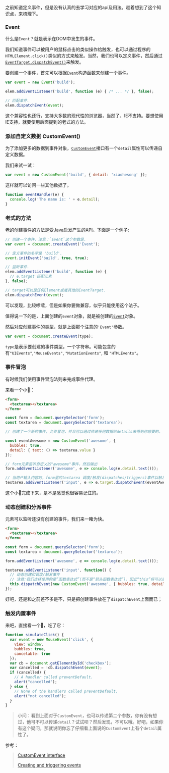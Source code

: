之前知道定义事件，但是没有认真的去学习对应的api及用法。趁着想到了这个知识点，来梳理下。

### Event

什么是`Event`？就是表示在DOM中发生的事件。

我们知道事件可以被用户的鼠标点击的类似操作给触发，也可以通过程序的`HTMLElement.click()`类似的方式来触发。当然，我们也可以定义事件，然后通过[`EventTarget.dispatchEvent()`](https://developer.mozilla.org/en-US/docs/Web/API/EventTarget/dispatchEvent)来触发。

要创建一个事件，首先可以根据[`Event`](https://developer.mozilla.org/en-US/docs/Web/API/Event)构造函数来创建一个事件。

```js
var event = new Event('build');

elem.addEventListener('build', function (e) { /* ... */ }, false);

// 匹配事件.
elem.dispatchEvent(event);
```
这个兼容性也还行，支持大多数的现代性的浏览器，当然了，IE不支持。要想使用IE支持，就要使用后面提到的老式的方法。

### 添加自定义数据 CustomEvent()

为了添加更多的数据到事件对象，[`CustomEvent`](https://developer.mozilla.org/en-US/docs/Web/API/CustomEvent)接口有一个`detail`属性可以传递自定义数据。

我们来试一试：
```js
var event = new CustomEvent('build', { detail: 'xiaohesong' });
```

这样就可以访问一些其他数据了。
```js
function eventHandler(e) {
  console.log('The name is: ' + e.detail);
}
```
### 老式的方法

老的创建事件的方法是受Java启发产生的API。下面是一个例子:

```js
// 创建一个事件，注意：`Event`这个参数是.
var event = document.createEvent('Event');

// 定义事件的名字是 'build'.
event.initEvent('build', true, true);

// 监听事件.
elem.addEventListener('build', function (e) {
  // e.target 匹配元素
}, false);

// target可以是任何Element或者其他的EventTarget.
elem.dispatchEvent(event);
```
可以发现，比较啰嗦，但是如果你要做兼容，似乎只能使用这个法子。

值得说一下的是，上面创建的`event`对象，就是被创建的[`Event`](https://developer.mozilla.org/en-US/docs/Web/API/Event)对象。

然后对应创建事件的类型，就是上面那个注意的`'Event'`参数。
```js
var event = document.createEvent(type);
```
`type`是表示要创建的事件类型，一个字符串。可能包含的有`"UIEvents"`,`"MouseEvents"`, `"MutationEvents"`, 和 `"HTMLEvents"`。


### 事件冒泡
有时候我们使用事件冒泡法则来完成事件代理。

来看一个小🌰：

```html
<form>
  <textarea></textarea>
</form>
```

```js
const form = document.querySelector('form');
const textarea = document.querySelector('textarea');

// 创建了一个新的事件，允许冒泡，并且可以通过传递任何数据给details来得到你想要的。

const eventAwesome = new CustomEvent('awesome', {
  bubbles: true,
  detail: { text: () => textarea.value }
});

// form元素监听自定义的"awesome"事件，然后输出
form.addEventListener('awesome', e => console.log(e.detail.text()));

// 当用户输入内容时，form里的textarea 调度/触发(dispatches/triggers)事件以触发，并将自身用作起点
textarea.addEventListener('input', e => e.target.dispatchEvent(eventAwesome));

```

这个小🌰完成下来，是不是感觉也很容易记住的。
### 动态创建和分派事件

元素可以监听还没有创建的事件，我们来一睹为快。

```html
<form>
  <textarea></textarea>
</form>
```

```js
const form = document.querySelector('form');
const textarea = document.querySelector('textarea');

form.addEventListener('awesome', e => console.log(e.detail.text()));

textarea.addEventListener('input', function() {
  // 动态创建和调度/触发事件
  // 注意:我们选择使用的是”函数表达式”(而不是“箭头函数表达式”)，因此“this”将可以表示此元素。
  this.dispatchEvent(new CustomEvent('awesome', { bubbles: true, detail: { text: () => textarea.value } }))
});
```

好吧，还是和之前差不多是不，只是把创建事件放在了`dispatchEvent`上面而已；

### 触发内置事件

来吧，直接看一个🌰，吃了它：

```js
function simulateClick() {
  var event = new MouseEvent('click', {
    view: window,
    bubbles: true,
    cancelable: true
  });
  var cb = document.getElementById('checkbox'); 
  var cancelled = !cb.dispatchEvent(event);
  if (cancelled) {
    // A handler called preventDefault.
    alert("cancelled");
  } else {
    // None of the handlers called preventDefault.
    alert("not cancelled");
  }
}
```

> 小问：看到上面对于`CustomEvent`，也可以传递第二个参数，你有没有想过，他可不可以传递`detail`？试试呗？然后发现，不可以哦。好吧，如果你有这个疑问，那就说明你忘了仔细看上面说的`CustomEvent`上有个`detail`属性了。

参考：
> [CustomEvent interface](https://developer.mozilla.org/en-US/docs/Web/API/CustomEvent)
>
> [Creating and triggering events](https://developer.mozilla.org/en-US/docs/Web/Guide/Events/Creating_and_triggering_events#The_old-fashioned_way)